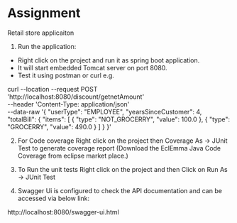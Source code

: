 # Assignment
Retail store applicaiton

1) Run the application: 
 
 - Right click on the project and run it as spring boot application.
 - It will start embedded Tomcat server on port 8080.
 - Test it using postman or curl
 e.g. 
 
 curl --location --request POST 'http://localhost:8080/discount/getnetAmount' \
--header 'Content-Type: application/json' \
--data-raw '{
    "userType": "EMPLOYEE",
    "yearsSinceCustomer": 4,
    "totalBill": {
        "items": [
            {
                "type": "NOT_GROCERRY",
                "value": 100.0
            },
            {
                "type": "GROCERRY",
                "value": 490.0
            }
        ]
    }
}'

2) For Code coverage Right click on the project then Coverage As -> JUnit Test to generate coverage report  (Download the EclEmma Java Code Coverage from eclipse market place.)

3) To Run the unit tests Right click on the project and then Click on Run As -> JUnit Test

4) Swagger Ui is configured to check the API documentation and can be accessed via below link:

http://localhost:8080/swagger-ui.html
   

